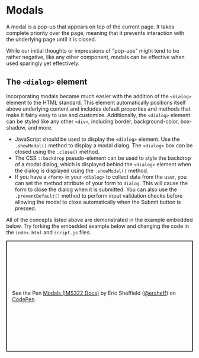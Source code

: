 # Modals
A modal is a pop-up that appears on top of the current page. It takes complete priority over the page, meaning that it prevents interaction with the underlying page until it is closed.

While our initial thoughts or impressions of "pop-ups" might tend to be rather negative, like any other component, modals can be effective when used sparingly yet effectively.

## The `<dialog>` element
Incorporating modals became much easier with the addition of the `<dialog>` element to the HTML standard. This element automatically positions itself above underlying content and includes default properties and methods that make it fairly easy to use and customize. Additionally, the `<dialog>` element can be styled like any other `<div>`, including border, background-color, box-shadow, and more.

- JavaScript should be used to display the `<dialog>` element. Use the `.showModal()` method to display a modal dialog. The `<dialog>` box can be closed using the `.close()` method.
- The CSS `::backdrop` pseudo-element can be used to style the backdrop of a modal dialog, which is displayed behind the `<dialog>` element when the dialog is displayed using the `.showModal()` method.
- If you have a `<form>` in your `<dialog>` to collect data from the user, you can set the method attribute of your form to `dialog`. This will cause the form to close the dialog when it is submitted. You can also use the `.preventDefault()` method to perform input validation checks before allowing the modal to close automatically when the Submit button is pressed.

All of the concepts listed above are demonstrated in the example embedded below. Try forking the embedded example below and changing the code in the `index.html` and `script.js` files.
<p class="codepen" data-height="300" data-default-tab="html,result" data-slug-hash="vYPByZL" data-editable="true" data-user="ersheff" style="height: 300px; box-sizing: border-box; display: flex; align-items: center; justify-content: center; border: 2px solid; margin: 1em 0; padding: 1em;">
  <span>See the Pen <a href="https://codepen.io/ersheff/pen/vYPByZL">
  Modals (IMS322 Docs)</a> by Eric Sheffield (<a href="https://codepen.io/ersheff">@ersheff</a>)
  on <a href="https://codepen.io">CodePen</a>.</span>
</p>
<script async src="https://cpwebassets.codepen.io/assets/embed/ei.js"></script>